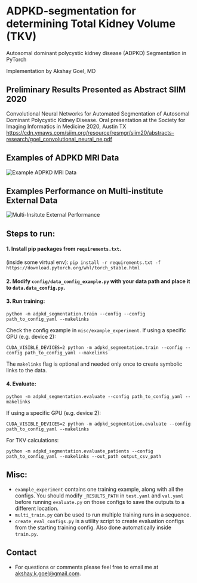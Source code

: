 # ADPKD-segmentation for determining Total Kidney Volume (TKV)
Autosomal dominant polycystic kidney disease (ADPKD) Segmentation in PyTorch

Implementation by Akshay Goel, MD


## Preliminary Results Presented as Abstract SIIM 2020

Convolutional Neural Networks for Automated Segmentation of Autosomal Dominant Polycystic Kidney Disease. Oral presentation at the Society for Imaging Informatics in Medicine 2020, Austin TX
https://cdn.ymaws.com/siim.org/resource/resmgr/siim20/abstracts-research/goel_convolutional_neural_ne.pdf

## Examples of ADPKD MRI Data
![Example ADPKD MRI Data](adpkd_sample_aksg87.gif)

## Examples Performance on Multi-institute External Data
![Multi-Insitute External Performance](external-data-performance.png)
## Steps to run:

#### 1. Install pip packages from `requirements.txt`.
(inside some virtual env): `pip install -r requirements.txt -f https://download.pytorch.org/whl/torch_stable.html`

#### 2. Modify `config/data_config_example.py` with your data path and place it to `data.data_config.py`.
#### 3. Run training:

`python -m adpkd_segmentation.train --config --config path_to_config_yaml --makelinks`

 Check the config example in `misc/example_experiment`. If using a specific GPU (e.g. device 2):

`CUDA_VISIBLE_DEVICES=2 python -m adpkd_segmentation.train --config --config path_to_config_yaml --makelinks`

 The `makelinks` flag is optional and needed only once to create symbolic links to the data.

#### 4. Evaluate:
`python -m adpkd_segmentation.evaluate --config path_to_config_yaml --makelinks`

 If using a specific GPU (e.g. device 2):

 `CUDA_VISIBLE_DEVICES=2 python -m adpkd_segmentation.evaluate --config path_to_config_yaml --makelinks`

For TKV calculations:

`python -m adpkd_segmentation.evaluate_patients --config path_to_config_yaml --makelinks --out_path output_csv_path`

## Misc:
- `example_experiment` contains one training example, along with all the configs.
    You should modify `_RESULTS_PATH` in `test.yaml` and `val.yaml` before running `evaluate.py`
    on those configs to save the outputs to a different location.
- `multi_train.py` can be used to run multiple training runs in a sequence.
- `create_eval_configs.py` is a utility script to create evaluation configs from the starting training config.
Also done automatically inside `train.py`.

## Contact
- For questions or comments please feel free to email me at <akshay.k.goel@gmail.com>.
